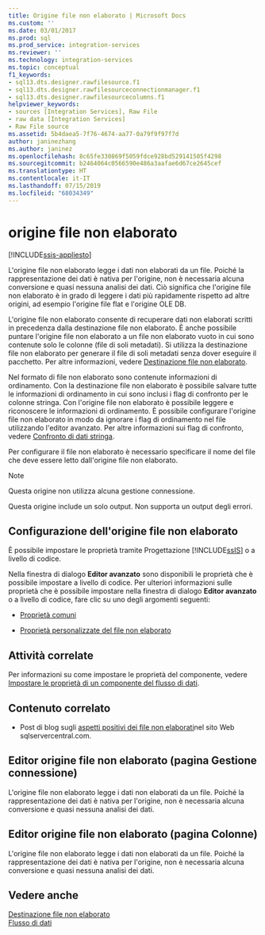 ```yaml
---
title: Origine file non elaborato | Microsoft Docs
ms.custom: ''
ms.date: 03/01/2017
ms.prod: sql
ms.prod_service: integration-services
ms.reviewer: ''
ms.technology: integration-services
ms.topic: conceptual
f1_keywords:
- sql13.dts.designer.rawfilesource.f1
- sql13.dts.designer.rawfilesourceconnectionmanager.f1
- sql13.dts.designer.rawfilesourcecolumns.f1
helpviewer_keywords:
- sources [Integration Services], Raw File
- raw data [Integration Services]
- Raw File source
ms.assetid: 5b4daea5-7f76-4674-aa77-0a79f9f97f7d
author: janinezhang
ms.author: janinez
ms.openlocfilehash: 8c65fe330869f5059fdce928bd529141505f4298
ms.sourcegitcommit: b2464064c0566590e486a3aafae6d67ce2645cef
ms.translationtype: HT
ms.contentlocale: it-IT
ms.lasthandoff: 07/15/2019
ms.locfileid: "68034349"
---
```

# <a name="raw-file-source"></a>origine file non elaborato

[!INCLUDE[ssis-appliesto](../../includes/ssis-appliesto-ssvrpluslinux-asdb-asdw-xxx.md)]


  L'origine file non elaborato legge i dati non elaborati da un file. Poiché la rappresentazione dei dati è nativa per l'origine, non è necessaria alcuna conversione e quasi nessuna analisi dei dati. Ciò significa che l'origine file non elaborato è in grado di leggere i dati più rapidamente rispetto ad altre origini, ad esempio l'origine file flat e l'origine OLE DB.  
  
 L'origine file non elaborato consente di recuperare dati non elaborati scritti in precedenza dalla destinazione file non elaborato. È anche possibile puntare l'origine file non elaborato a un file non elaborato vuoto in cui sono contenute solo le colonne (file di soli metadati). Si utilizza la destinazione file non elaborato per generare il file di soli metadati senza dover eseguire il pacchetto. Per altre informazioni, vedere [Destinazione file non elaborato](../../integration-services/data-flow/raw-file-destination.md).  
  
 Nel formato di file non elaborato sono contenute informazioni di ordinamento. Con la destinazione file non elaborato è possibile salvare tutte le informazioni di ordinamento in cui sono inclusi i flag di confronto per le colonne stringa. Con l'origine file non elaborato è possibile leggere e riconoscere le informazioni di ordinamento. È possibile configurare l'origine file non elaborato in modo da ignorare i flag di ordinamento nel file utilizzando l'editor avanzato. Per altre informazioni sui flag di confronto, vedere [Confronto di dati stringa](../../integration-services/data-flow/comparing-string-data.md).  
  
 Per configurare il file non elaborato è necessario specificare il nome del file che deve essere letto dall'origine file non elaborato.  
  
> [!NOTE]  
>  Questa origine non utilizza alcuna gestione connessione.  
  
 Questa origine include un solo output. Non supporta un output degli errori.  
  
## <a name="configuration-of-the-raw-file-source"></a>Configurazione dell'origine file non elaborato  
 È possibile impostare le proprietà tramite Progettazione [!INCLUDE[ssIS](../../includes/ssis-md.md)] o a livello di codice.  
  
 Nella finestra di dialogo **Editor avanzato** sono disponibili le proprietà che è possibile impostare a livello di codice. Per ulteriori informazioni sulle proprietà che è possibile impostare nella finestra di dialogo **Editor avanzato** o a livello di codice, fare clic su uno degli argomenti seguenti:  
  
-   [Proprietà comuni](https://msdn.microsoft.com/library/51973502-5cc6-4125-9fce-e60fa1b7b796)  
  
-   [Proprietà personalizzate del file non elaborato](../../integration-services/data-flow/raw-file-custom-properties.md)  
  
## <a name="related-tasks"></a>Attività correlate  
 Per informazioni su come impostare le proprietà del componente, vedere [Impostare le proprietà di un componente del flusso di dati](../../integration-services/data-flow/set-the-properties-of-a-data-flow-component.md).  
  
## <a name="related-content"></a>Contenuto correlato  
  
-   Post di blog sugli [aspetti positivi dei file non elaborati](https://www.sqlservercentral.com/blogs/stratesql/archive/2011/1/1/31-days-of-ssis-_1320_-raw-files-are-awesome-_2800_1_2F00_31_2900_.aspx)nel sito Web sqlservercentral.com.  
  
## <a name="raw-file-source-editor-connection-manager-page"></a>Editor origine file non elaborato (pagina Gestione connessione)
  L'origine file non elaborato legge i dati non elaborati da un file. Poiché la rappresentazione dei dati è nativa per l'origine, non è necessaria alcuna conversione e quasi nessuna analisi dei dati.   
## <a name="raw-file-source-editor-columns-page"></a>Editor origine file non elaborato (pagina Colonne)
  L'origine file non elaborato legge i dati non elaborati da un file. Poiché la rappresentazione dei dati è nativa per l'origine, non è necessaria alcuna conversione e quasi nessuna analisi dei dati.   
## <a name="see-also"></a>Vedere anche  
 [Destinazione file non elaborato](../../integration-services/data-flow/raw-file-destination.md)   
 [Flusso di dati](../../integration-services/data-flow/data-flow.md)  
  
  

